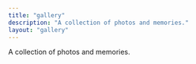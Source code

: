 ```yaml
---
title: "gallery"
description: "A collection of photos and memories."
layout: "gallery"
---
```


A collection of photos and memories.

